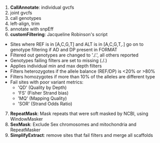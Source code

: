 1. **CallAnnotate**: individual gvcfs
  2. joint gvcfs
  3. call genotypes
  4. left-align, trim
  5. annotate with snpEff
6. **customFiltering**: Jacqueline Robinson's script
  - Sites where REF is in [A,C,G,T] and ALT is in [A,C,G,T,.] go on to genotype filtering if AD and DP present in FORMAT
  - Filtered out genotypes are changed to './.', all others reported
  - Genotypes failing filters are set to missing (./.)
  - Applies individual min and max depth filters
  - Filters heterozygotes if the allele balance (REF/DP) is <20% or >80%
  - Filters homozygotes if more than 10% of the alleles are different type
  - Fail sites with poor variant metrics:
    - 'QD' (Quality by Depth)
    - 'FS' (Fisher Strand bias)
    - 'MQ' (Mapping Quality)
    - 'SOR' (Strand Odds Ratio)
7. **RepeatMask**: Mask repeats that were soft masked by NCBI, using WindowMasker
8. **SexMask**: Exclude Sex chromosomes and mitochondria and RepeatMasker
9. **SimplifyExtract**: remove sites that fail filters and merge all scaffolds
